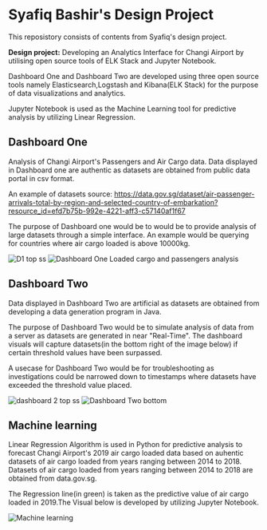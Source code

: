 # Syafiq Bashir's Design Project

This reposistory consists of contents from Syafiq's design project.

**Design project:** Developing an Analytics Interface for Changi Airport by utilising open source tools of ELK Stack and Jupyter Notebook.

Dashboard One and Dashboard Two are developed using three open source tools namely Elasticsearch,Logstash and Kibana(ELK Stack) for the purpose of data visualizations and analytics.

Jupyter Notebook is used as the Machine Learning tool for predictive analysis by utilizing Linear Regression. 


## Dashboard One 

Analysis of Changi Airport's Passengers and Air Cargo data. Data displayed in Dashboard one are authentic as datasets are obtained from public data portal in csv format.

An example of datasets source:
https://data.gov.sg/dataset/air-passenger-arrivals-total-by-region-and-selected-country-of-embarkation?resource_id=efd7b75b-992e-4221-aff3-c57140af1f67

The purpose of Dashboard one would be to would be to provide analysis of large datasets through a simple interface. An example would be  querying for countries where air cargo loaded is above 10000kg.

![D1 top ss](https://user-images.githubusercontent.com/47980926/58750954-fc242c00-84ca-11e9-910a-dbc580661220.JPG)
![Dashboard One Loaded cargo and passengers analysis](https://user-images.githubusercontent.com/47980926/58750956-047c6700-84cb-11e9-9193-35b05a26a5c9.JPG)

## Dashboard Two

Data displayed in Dashboard Two are artificial as datasets are obtained from developing a data generation program in Java.

The purpose of Dashboard Two would be to simulate analysis of data from a server as datasets are generated in near "Real-Time". The dashboard visuals will capture datasets(in the bottom right of the image below) if certain threshold values have been surpassed.

A usecase for Dashboard Two would be for troubleshooting as investigations could be narrowed down to timestamps where datasets have exceeded the threshold value placed. 

![dashboard 2 top ss](https://user-images.githubusercontent.com/47980926/58751127-1232ec00-84cd-11e9-8ba7-fdcc0b526210.JPG)
![Dashboard Two bottom](https://user-images.githubusercontent.com/47980926/58751135-17903680-84cd-11e9-906d-88043f2aa6e2.JPG)

## Machine learning 

Linear Regression Algorithm is used in Python for predictive analysis to forecast Changi Airport's 2019 air cargo loaded data based on auhentic datasets of air cargo loaded from years ranging between 2014 to 2018. Datasets of air cargo loaded from years ranging between 2014 to 2018 are obtained from data.gov.sg.

The Regression line(in green) is taken as the predictive value of air cargo loaded in 2019.The Visual below is developed by utilizing Jupyter Notebook.

![Machine learning](https://user-images.githubusercontent.com/47980926/58751594-13671780-84d3-11e9-8677-05ad32e46bb2.JPG)
